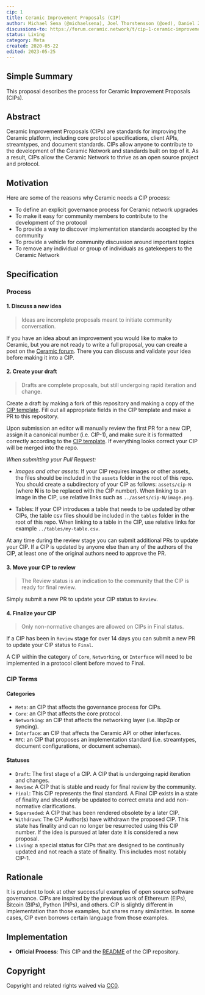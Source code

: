 ```yaml
---
cip: 1
title: Ceramic Improvement Proposals (CIP)
author: Michael Sena (@michaelsena), Joel Thorstensson (@oed), Daniel Zuckerman (@dazuck)
discussions-to: https://forum.ceramic.network/t/cip-1-ceramic-improvement-proposals/1145
status: Living
category: Meta
created: 2020-05-22
edited: 2023-05-25
---
```

  
## Simple Summary

This proposal describes the process for Ceramic Improvement Proposals (CIPs).


## Abstract

Ceramic Improvement Proposals (CIPs) are standards for improving the Ceramic platform, including core protocol specifications, client APIs, streamtypes, and document standards. CIPs allow anyone to contribute to the development of the Ceramic Network and standards built on top of it. As a result, CIPs allow the Ceramic Network to thrive as an open source project and protocol.


## Motivation

Here are some of the reasons why Ceramic needs a CIP process:
- To define an explicit governance process for Ceramic network upgrades
- To make it easy for community members to contribute to the development of the protocol
- To provide a way to discover implementation standards accepted by the community
- To provide a vehicle for community discussion around important topics
- To remove any individual or group of individuals as gatekeepers to the Ceramic Network


## Specification

### Process

#### 1. Discuss a new idea

> Ideas are incomplete proposals meant to initiate community conversation.

If you have an idea about an improvement you would like to make to Ceramic, but you are not ready to write a full proposal, you can create a post on the [Ceramic forum](https://forum.ceramic.network). There you can discuss and validate your idea before making it into a CIP.


#### 2. Create your draft

> Drafts are complete proposals, but still undergoing rapid iteration and change.

Create a draft by making a fork of this repository and making a copy of the [CIP template](https://github.com/ceramicnetwork/CIPs/blob/main/cip-template.md). Fill out all appropriate fields in the CIP template and make a PR to this repository.

Upon submission an editor will manually review the first PR for a new CIP, assign it a canonical number (i.e. CIP-1), and make sure it is formatted correctly according to the [CIP template](https://github.com/ceramicnetwork/CIPs/blob/main/cip-template.md). If everything looks correct your CIP will be merged into the repo.

*When submitting your Pull Request:*

- *Images and other assets*: If your CIP requires images or other assets, the files should be included in the `assets` folder in the root of this repo. You should create a subdirectory of your CIP as follows: `assets/cip-N` (where **N** is to be replaced with the CIP number). When linking to an image in the CIP, use relative links such as `../assets/cip-N/image.png`.

- Tables: If your CIP introduces a table that needs to be updated by other CIPs, the table csv files should be included in the `tables` folder in the root of this repo. When linking to a table in the CIP, use relative links for example `../tables/my-table.csv`.

At any time during the review stage you can submit additional PRs to update your CIP. If a CIP is updated by anyone else than any of the authors of the CIP, at least one of the original authors need to approve the PR.

#### 3. Move your CIP to review

> The Review status is an indication to the community that the CIP is ready for final review.

Simply submit a new PR to update your CIP status to `Review`.

#### 4. Finalize your CIP

> Only non-normative changes are allowed on CIPs in Final status.

If a CIP has been in `Review` stage for over 14 days you can submit a new PR to update your CIP status to `Final`.

A CIP within the category of `Core`, `Networking`, or `Interface` will need to be implemented in a protocol client before moved to Final.

### CIP Terms

#### Categories

- `Meta`: an CIP that affects the governance process for CIPs.
- `Core`: an CIP that affects the core protocol.
- `Networking`: an CIP thst affects the networking layer (i.e. libp2p or syncing).
- `Interface`: an CIP that affects the Ceramic API or other interfaces.
- `RFC`: an CIP that proposes an implementation standard (i.e. streamtypes, document configurations, or document schemas).


#### Statuses

- `Draft`: The first stage of a CIP. A CIP that is undergoing rapid iteration and changes.
- `Review`: A CIP that is stable and ready for final review by the community.
- `Final`: This CIP represents the final standard. A Final CIP exists in a state of finality and should only be updated to correct errata and add non-normative clarifications.
- `Superseded`: A CIP that has been rendered obsolete by a later CIP.
- `Withdrawn`: The CIP Author(s) have withdrawn the proposed CIP. This state has finality and can no longer be resurrected using this CIP number. If the idea is pursued at later date it is considered a new proposal.
- `Living`: a special status for CIPs that are designed to be continually updated and not reach a state of finality. This includes most notably CIP-1.



## Rationale

It is prudent to look at other successful examples of open source software governance. CIPs are inspired by the previous work of Ethereum (EIPs), Bitcoin (BIPs), Python (PIPs), and others. CIP is slightly different in implementation than those examples, but shares many similarities. In some cases, CIP even borrows certain language from those examples.


## Implementation

- **Official Process**: This CIP and the [README](https://github.com/ceramicnetwork/CIP) of the CIP repository.


## Copyright
Copyright and related rights waived via [CC0](https://creativecommons.org/publicdomain/zero/1.0/).
